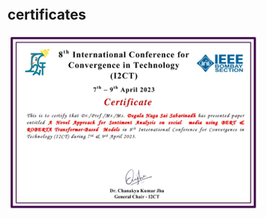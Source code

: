 # certificates

![Page 1 of Document 2](https://github.com/saidegala/certificates/blob/main/2410_Degala%20Naga%20Sai%20Sabarinadh-page-001.jpg)
